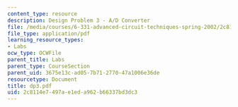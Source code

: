 ```yaml
---
content_type: resource
description: Design Problem 3 - A/D Converter
file: /media/courses/6-331-advanced-circuit-techniques-spring-2002/2c8114e7497ae1eda962b66337bd3dc3_dp3.pdf
file_type: application/pdf
learning_resource_types:
- Labs
ocw_type: OCWFile
parent_title: Labs
parent_type: CourseSection
parent_uid: 3675e13c-ad05-7b71-2770-47a1006e36de
resourcetype: Document
title: dp3.pdf
uid: 2c8114e7-497a-e1ed-a962-b66337bd3dc3
---
```

